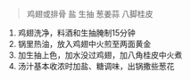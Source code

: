 > 鸡翅或排骨 盐 生抽 葱姜蒜 八脚桂皮

1. 鸡翅洗净，料酒和生抽腌制15分钟
2. 锅里热油，放入鸡翅中火煎至两面黄金
3. 加生抽上色，加水没过鸡翅，加八角桂皮中火煮
4. 汤汁基本收浓时加盐、糖调味，出锅撒些葱花